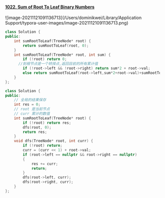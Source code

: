 #### [1022. Sum of Root To Leaf Binary Numbers](https://leetcode-cn.com/problems/sum-of-root-to-leaf-binary-numbers/)

![image-20211121091136713](/Users/dominikwei/Library/Application Support/typora-user-images/image-20211121091136713.png)

```c++
class Solution {
public:
    int sumRootToLeaf(TreeNode* root) {
        return sumRootToLeaf(root, 0);
    }
    int sumRootToLeaf(TreeNode* root, int sum) {
        if (!root) return 0;
      //到根节点是一个转择点,返回目前的所有累计值
        if (!root->left && !root->right) return sum*2 + root->val;
        else return sumRootToLeaf(root->left,sum*2+root->val)+sumRootToLeaf(root->right,sum*2+root->val);
    }
};
```



```c++
class Solution {
public:
    // 全局的结果保存
    int res = 0;
    // root 是当前节点
    // curr 累计的数值
    int sumRootToLeaf(TreeNode* root) {
        if (!root) return res;
        dfs(root, 0);
        return res;
    }
    void dfs(TreeNode* root, int curr) {
        if (!root) return;
        curr = (curr << 1) + root->val;
        if (root->left == nullptr && root->right == nullptr)
        {
            res += curr;
            return;
        }
        dfs(root->left, curr);
        dfs(root->right, curr);
    }
};
```

